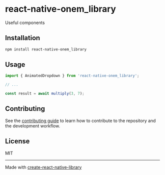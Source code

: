 # react-native-onem_library

Useful components

## Installation

```sh
npm install react-native-onem_library
```

## Usage

```js
import { AnimatedDropdown } from 'react-native-onem_library';

// ...

const result = await multiply(3, 7);
```

## Contributing

See the [contributing guide](CONTRIBUTING.md) to learn how to contribute to the repository and the development workflow.

## License

MIT

---

Made with [create-react-native-library](https://github.com/callstack/react-native-builder-bob)
